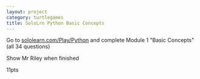 ```yaml
---
layout: project
category: turtlegames
title: SoloLrn Python Basic Concepts
---
```


Go to [sololearn.com/Play/Python](https://www.sololearn.com/Play/Python) and complete Module 1 "Basic Concepts" (all 34 questions)

Show Mr Riley when finished

11pts
